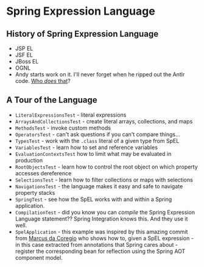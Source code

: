 # Spring Expression Language

## History of Spring Expression Language
* JSP EL
* JSF EL
* JBoss EL
* OGNL
* Andy starts work on it. I'll never forget when he ripped out the Antlr code. [Who _does_ that](https://github.com/spring-projects/spring-framework/commit/886739f1d83bd82e3e68074c45b8b6514f36bcdc)?

## A Tour of the Language

* `LiteralExpressionsTest` - literal expressions
* `ArraysAndCollectionsTest` - create literal arrays, collections, and maps
* `MethodsTest` -  invoke custom methods 
* `OperatorsTest` - can't ask questions if you can't compare things... 
* `TypesTest` - work with the `.class` literal of a given type from SpEL
* `VariablesTest` - learn how to set and reference variables
* `EvaluationContextsTest` how to limit what may be evaluated in production
* `RootObjectsTest` - learn how to control the root object on which property accesses dereference
* `SelectionsTest` - learn how to filter collections or maps with selections
* `NavigationsTest` - the language makes it easy and safe to navigate property stacks
* `SpringTest` - see how the SpEL works with and within a Spring application.
* `CompilationTest` - did you know you can _compile_ the Spring Expression Language statement?? Spring Integration knows this. And they use it well. 
* `SpelApplication` - this example was inspired by this amazing commit from [Marcus da Coregio](https://github.com/marcusdacoregio/spring-security/commit/872267cd3a0487d0062a8025aa7e045054745c97) who shows how to, given a SpEL expression - in this case extracted from annotations that Spring cares about - register the corresponding bean for reflection using the Spring AOT component model.